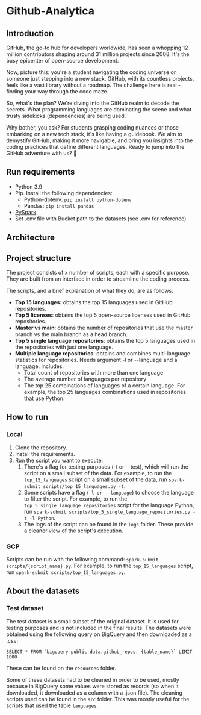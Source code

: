 # Github-Analytica
## Introduction
GitHub, the go-to hub for developers worldwide, has seen a whopping 12 million contributors shaping around 31 million projects since 2008. It's the busy epicenter of open-source development.

Now, picture this: you're a student navigating the coding universe or someone just stepping into a new stack. GitHub, with its countless projects, feels like a vast library without a roadmap. The challenge here is real - finding your way through the code maze.

So, what's the plan? We're diving into the GitHub realm to decode the secrets. What programming languages are dominating the scene and what trusty sidekicks (dependencies) are being used.

Why bother, you ask? For students grasping coding nuances or those embarking on a new tech stack, it's like having a guidebook. We aim to demystify GitHub, making it more navigable, and bring you insights into the coding practices that define different languages.  Ready to jump into the GitHub adventure with us? 🚀

## Run requirements
- Python 3.9
- Pip. Install the following dependencies:
  - Python-dotenv: `pip install python-dotenv`
  - Pandas: `pip install pandas`
- [PySpark](https://spark.apache.org/docs/latest/api/python/getting_started/install.html)
- Set .env file with Bucket path to the datasets (see .env for reference)

## Architecture


## Project structure

The project consists of x number of scripts, each with a specific purpose. They are built from an interface in order to streamline the coding process.

The scripts, and a brief explanation of what they do, are as follows:

- **Top 15 languages:** obtains the top 15 languages used in GitHub repositories. 
- **Top 5 licenses**: obtains the top 5 open-source licenses used in GitHub repositories.
- **Master vs main**: obtains the number of repositories that use the master branch vs the main branch as a head branch.
- **Top 5 single language repositories**: obtains the top 5 languages used in the repositories with just one language.
- **Multiple language repositories**: obtains and combines multi-language statistics for repositories. Needs argument -l or --language and a language. Includes: 
  - Total count of repositories with more than one language
  - The average number of languages per repository
  - The top 25 combinations of languages of a certain language. For example, the top 25 languages combinations used in repositories that use Python.

## How to run
### Local
1. Clone the repository.
2. Install the requirements.
3. Run the script you want to execute:
   1. There's a flag for testing purposes (-t or --test), which will run the script on a small subset of the data. For example, to run the `top_15_languages` script on a small subset of the data, run `spark-submit scripts/top_15_languages.py -t`.
   2. Some scripts have a flag (`-l or --language`) to choose the language to filter the script. For example, to run the `top_5_single_language_repositories` script for the language Python, run `spark-submit scripts/top_5_single_language_repositories.py -t -l Python`.
   3. The logs of the script can be found in the `logs` folder. These provide a cleaner view of the script's execution.

### GCP
Scripts can be run with the following command: `spark-submit scripts/{script_name}.py`. For example, to run the `top_15_languages` script, run `spark-submit scripts/top_15_languages.py`. 

## About the datasets
### Test dataset
The test dataset is a small subset of the original dataset. It is used for testing purposes and is not included in the final results.
The datasets were obtained using the following query on BigQuery and then downloaded as a .csv:

``SELECT * FROM `bigquery-public-data.github_repos. {table_name}` LIMIT 1000``

These can be found on the `resources` folder.

Some of these datasets had to be cleaned in order to be used, mostly because in BigQuery some values were stored as records (so when it downloaded, it downloaded as a column with a .json file). The cleaning scripts used can be found in the `src` folder. This was mostly useful for the scripts that used the table `languages`.

